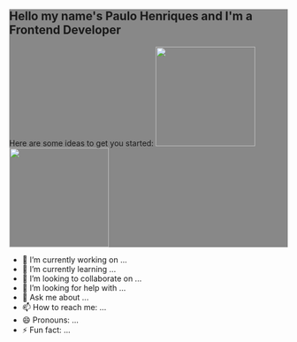 <div style="background:#888;">
<h2>Hello my name's Paulo Henriques and I'm a Frontend Developer</h2>
Here are some ideas to get you started:



<a href="https://github.com/sqirum">
<img height="180em" src="https://github-readme-stats.vercel.app/api?username=sqirum&show_icons=true&theme=panda&include_all_commits=true&count_private=true" style="text-decoration:none;">
<img height="180em" src="https://github-readme-stats.vercel.app/api/top-langs/?username=sqirum&layout=compact&langs_count=7&theme=panda" style="text-decoration:none;">
</a>
</div>

- 🔭 I’m currently working on ...
- 🌱 I’m currently learning ...
- 👯 I’m looking to collaborate on ...
- 🤔 I’m looking for help with ...
- 💬 Ask me about ...
- 📫 How to reach me: ...
- 😄 Pronouns: ...
- ⚡ Fun fact: ...
